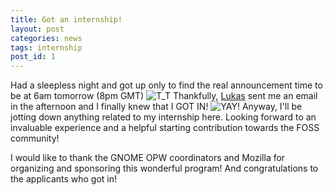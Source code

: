 ```yaml
---
title: Got an internship!
layout: post
categories: news
tags: internship
post_id: 1
---
```

Had a sleepless night and got up only to find the real announcement time to be at 6am tomorrow (8pm GMT) ![*T_T*](http://www.pic4ever.com/images/292.gif) Thankfully, [Lukas](https://github.com/lsblakk) sent me an email in the afternoon and I finally knew that I GOT IN! ![*YAY!*](http://www.pic4ever.com/images/47b20s0.gif) Anyway, I'll be jotting down anything related to my internship here. Looking forward to an invaluable experience and a helpful starting contribution towards the FOSS community!

I would like to thank the GNOME OPW coordinators and Mozilla for organizing and sponsoring this wonderful program! And congratulations to the applicants who got in!
